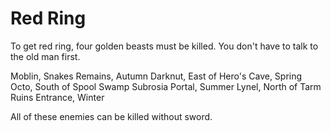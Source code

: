 # Red Ring
To get red ring, four golden beasts must be killed. You don't have to talk to the old man first.

Moblin, Snakes Remains, Autumn
Darknut, East of Hero's Cave, Spring
Octo, South of Spool Swamp Subrosia Portal, Summer
Lynel, North of Tarm Ruins Entrance, Winter

All of these enemies can be killed without sword.
